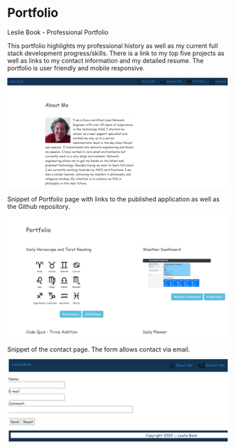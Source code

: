 # Portfolio

Leslie Book - Professional Portfolio

This portfolio highlights my professional history as well as my current full stack development progress/skills.
There is a link to my top five projects as well as links to my contact information and my detailed resume. The portfolio is user friendly and mobile responsive.

<img src="assets/images/aboutme.jpg" alt="Screenshot of the About Me landing page">

Snippet of Portfolio page with links to the published application as well as the Github repository. 

<img src="assets/images/pg.jpg" alt="Screenshot of the portfolio page that displays some of my top applications">

Snippet of the contact page. The form allows contact via email. 

<img src="assets/images/contactp.jpg" alt="Screenshot of the contact page that displays a contact me form">


